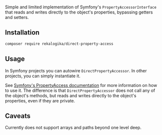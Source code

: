 Simple and limited implementation of Symfony's `PropertyAccessorInterface` that
reads and writes directly to the object's properties, bypassing getters and
setters.

Installation
------------

```bash
composer require rekalogika/direct-property-access
```

Usage
-----

In Symfony projects you can autowire `DirectPropertyAccessor`. In other
projects, you can simply instantiate it.

See [Symfony's PropertyAccess
documentation](https://symfony.com/doc/current/components/property_access.html)
for more information on how to use it. The difference is that
`DirectPropertyAccessor` does not call any of the object's methods, but reads
and writes directly to the object's properties, even if they are private.

Caveats
-------

Currently does not support arrays and paths beyond one level deep.